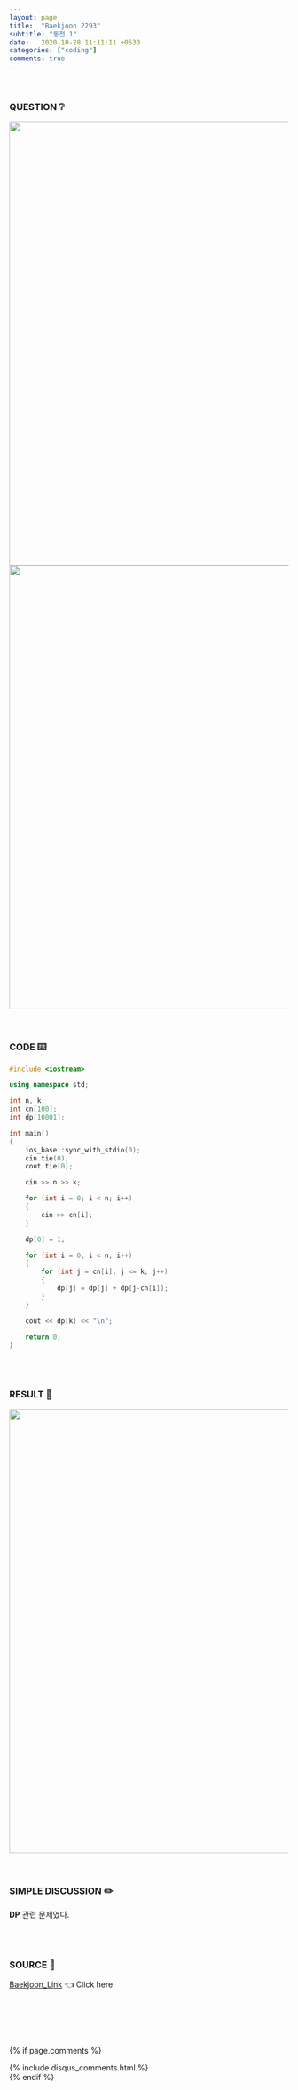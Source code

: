 ```yaml
---
layout: page
title:  "Baekjoon 2293"
subtitle: "동전 1"
date:   2020-10-28 11:11:11 +0530
categories: ["coding"]
comments: true
---
```


<br>

### QUESTION ❔

<img src="{{ '/assets/baekjoon/2293.jpg' }}" style="width: 800px; height: auto; margin-left: auto; margin-right: auto; display: block;">
<img src="{{ '/assets/baekjoon/2293a.jpg' }}" style="width: 800px; height: auto; margin-left: auto; margin-right: auto; display: block;">  

<br>
<br>

### CODE ⌨️

```c++
#include <iostream>

using namespace std;

int n, k;
int cn[100];
int dp[10001];

int main()
{
	ios_base::sync_with_stdio(0);
	cin.tie(0);
	cout.tie(0);

	cin >> n >> k;

	for (int i = 0; i < n; i++)
	{
		cin >> cn[i];
	}

	dp[0] = 1;

	for (int i = 0; i < n; i++)
	{
		for (int j = cn[i]; j <= k; j++)
		{
			dp[j] = dp[j] + dp[j-cn[i]];
		}
	}

	cout << dp[k] << "\n";

	return 0;
}
```  

<br>
<br>

### RESULT 💛

<img src="{{ '/assets/baekjoon/2293r.jpg' }}" style="width: 800px; height: auto; margin-left: auto; margin-right: auto; display: block;">  

<br>
<br>

### SIMPLE DISCUSSION ✏️

**DP** 관련 문제였다.  

<br>
<br>

### SOURCE 💎

[Baekjoon_Link][link] 👈 Click here  

<br>
<br>
<br>
<br>

{% if page.comments %}
<div id="post-disqus" class="container">
{% include disqus_comments.html %}
</div>
{% endif %}

[link]: https://www.acmicpc.net/problem/2293